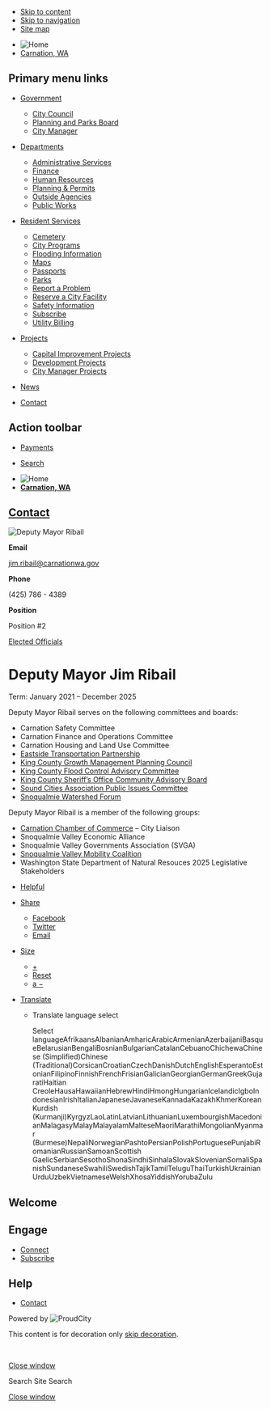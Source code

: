 - [Skip to content](https://www.carnationwa.gov/contacts/jim-ribail/)
- [Skip to navigation](https://www.carnationwa.gov/contacts/jim-ribail/)
- [Site map](https://www.carnationwa.gov/sitemap)

<!--THE END-->

- ![Home](https://storage.googleapis.com/proudcity/carnationwa/uploads/2023/06/title-5-300x44.png "Home")
- [Carnation, WA](https://www.carnationwa.gov "Home")

## Primary menu links

- [Government](https://www.carnationwa.gov/contacts/jim-ribail "Government")
  
  - [City Council](https://www.carnationwa.gov/departments/city-council "City Council")
  - [Planning and Parks Board](https://www.carnationwa.gov/departments/planning-and-parks "Planning and Parks Board")
  - [City Manager](https://www.carnationwa.gov/city-manager "City Manager")
- [Departments](https://www.carnationwa.gov/contacts/jim-ribail "Departments")
  
  - [Administrative Services](https://www.carnationwa.gov/departments/administrative-services "Administrative Services")
  - [Finance](https://www.carnationwa.gov/finance "Finance")
  - [Human Resources](https://www.carnationwa.gov/departments/human-resources "Human Resources")
  - [Planning &amp; Permits](https://www.carnationwa.gov/departments/community-economic-development "Planning & Permits")
  - [Outside Agencies](https://www.carnationwa.gov/outside-agencies "Outside Agencies")
  - [Public Works](https://www.carnationwa.gov/departments/public-works "Public Works")
- [Resident Services](https://www.carnationwa.gov/contacts/jim-ribail "Resident Services")
  
  - [Cemetery](https://carnationcemetery-aftercare.allfuneral.com "Cemetery")
  - [City Programs](https://www.carnationwa.gov/city-programs "City Programs")
  - [Flooding Information](https://www.carnationwa.gov/flooding-information "Flooding Information")
  - [Maps](https://www.carnationwa.gov/maps "Maps")
  - [Passports](https://www.carnationwa.gov/passports "Passports")
  - [Parks](https://www.carnationwa.gov/departments/parks "Parks")
  - [Report a Problem](https://seeclickfix.com/web_portal/rSCAZuTX7hsCknBuKdtqxED1/report/category "Report a Problem")
  - [Reserve a City Facility](https://www.carnationwa.gov/reserve-a-city-facility "Reserve a City Facility")
  - [Safety Information](https://www.carnationwa.gov/safety-information "Safety Information")
  - [Subscribe](https://www.carnationwa.gov/subscribe "Subscribe")
  - [Utility Billing](https://www.carnationwa.gov/utility-billing "Utility Billing")
- [Projects](https://www.carnationwa.gov/contacts/jim-ribail "Projects")
  
  - [Capital Improvement Projects](https://www.carnationwa.gov/capital-improvement-projects "Capital Improvement Projects")
  - [Development Projects](https://www.carnationwa.gov/development-projects "Development Projects")
  - [City Manager Projects](https://www.carnationwa.gov/city-manager-projects "City Manager Projects")
- [News](https://www.carnationwa.gov/news "News")
- [Contact](https://www.carnationwa.gov/contact "Contact")

## Action toolbar

- [Payments](https://www.carnationwa.gov/contacts/jim-ribail "Payments")

<!--THE END-->

- [Search](https://www.carnationwa.gov/contacts/jim-ribail "Search")

<!--THE END-->

- ![Home](https://storage.googleapis.com/proudcity/carnationwa/uploads/2023/06/title-5-300x44.png "Home")
- [**Carnation, WA**](https://www.carnationwa.gov "Home")

## [Contact](https://www.carnationwa.gov/contact)

![Deputy Mayor Ribail](https://storage.googleapis.com/proudcity/carnationwa/2019/08/Deputy-Mayor-Ribail-e1739571929857.jpg)

**Email**

[jim.ribail@carnationwa.gov](mailto:jim.ribail@carnationwa.gov)

**Phone**

(425) 786 - 4389

**Position**

Position #2

[Elected Officials](https://www.carnationwa.gov/contact?filter_categories%5B%5D=57)

# Deputy Mayor Jim Ribail

Term: January 2021 – December 2025

Deputy Mayor Ribail serves on the following committees and boards:

- Carnation Safety Committee
- Carnation Finance and Operations Committee
- Carnation Housing and Land Use Committee
- [Eastside Transportation Partnership](https://kingcounty.gov/en/dept/metro/about/transportation-boards/eastside-transportation-partnership)
- [King County Growth Management Planning Council](https://kingcounty.gov/en/dept/executive/governance-leadership/performance-strategy-budget/regional-planning/gmpc)
- [King County Flood Control Advisory Committee](https://kingcountyfloodcontrol.org/about-us/advisory-committee)
- [King County Sheriff’s Office Community Advisory Board](https://kingcounty.gov/en/dept/sheriff/about-king-county/about-sheriff-office/about-kcso/community-advisory-board)
- [Sound Cities Association Public Issues Committee](https://soundcities.org/aboutpic)
- [Snoqualmie Watershed Forum](https://www.govlink.org/watersheds/7/about-the-forum)

Deputy Mayor Ribail is a member of the following groups:

- [Carnation Chamber of Commerce](https://www.carnationchamber.org) – City Liaison
- Snoqualmie Valley Economic Alliance
- Snoqualmie Valley Governments Association (SVGA)
- [Snoqualmie Valley Mobility Coalition](https://www.kcmobility.org/svmc)
- Washington State Department of Natural Resouces 2025 Legislative Stakeholders

<!--THE END-->

- [Helpful](https://www.carnationwa.gov/contacts/jim-ribail "This page makes me proud")
- [Share](https://www.carnationwa.gov/contacts/jim-ribail)
  
  - [Facebook](https://www.facebook.com/sharer/sharer.php?u=https%3A%2F%2Fwww.carnationwa.gov%2Fcontacts%2Fjim-ribail%3Fstaff-member%3Djim-ribail%26post_type%3Dstaff-member%26name%3Djim-ribail "Share on Facebook")
  - [Twitter](https://twitter.com/share?url=https%3A%2F%2Fwww.carnationwa.gov%2Fcontacts%2Fjim-ribail%3Fstaff-member%3Djim-ribail%26post_type%3Dstaff-member%26name%3Djim-ribail "Share on Twitter")
  - [Email](mailto:?subject=Deputy%20Mayor%20Jim%20Ribail%20from%20Carnation%2C%20WA&body=Read%20more%3A%20https%3A%2F%2Fwww.carnationwa.gov%2Fcontacts%2Fjim-ribail%3Fstaff-member%3Djim-ribail%26post_type%3Dstaff-member%26name%3Djim-ribail "Share by Email")
- [Size](https://www.carnationwa.gov/contacts/jim-ribail)
  
  - [+](https://www.carnationwa.gov/contacts/jim-ribail "Increase Font Size")
  - [Reset](https://www.carnationwa.gov/contacts/jim-ribail "Reset Font Size")
  - [a −](https://www.carnationwa.gov/contacts/jim-ribail "Decrease Font Size")
- [Translate](https://www.carnationwa.gov/contacts/jim-ribail "Translate")
  
  - Translate language select
    
    Select languageAfrikaansAlbanianAmharicArabicArmenianAzerbaijaniBasqueBelarusianBengaliBosnianBulgarianCatalanCebuanoChichewaChinese (Simplified)Chinese (Traditional)CorsicanCroatianCzechDanishDutchEnglishEsperantoEstonianFilipinoFinnishFrenchFrisianGalicianGeorgianGermanGreekGujaratiHaitian CreoleHausaHawaiianHebrewHindiHmongHungarianIcelandicIgboIndonesianIrishItalianJapaneseJavaneseKannadaKazakhKhmerKoreanKurdish (Kurmanji)KyrgyzLaoLatinLatvianLithuanianLuxembourgishMacedonianMalagasyMalayMalayalamMalteseMaoriMarathiMongolianMyanmar (Burmese)NepaliNorwegianPashtoPersianPolishPortuguesePunjabiRomanianRussianSamoanScottish GaelicSerbianSesothoShonaSindhiSinhalaSlovakSlovenianSomaliSpanishSundaneseSwahiliSwedishTajikTamilTeluguThaiTurkishUkrainianUrduUzbekVietnameseWelshXhosaYiddishYorubaZulu

## Welcome

## Engage

- [Connect](https://www.carnationwa.gov/connect)
- [Subscribe](https://www.carnationwa.gov/subscribe)

## Help

- [Contact](https://www.carnationwa.gov/contact)

Powered by ![ProudCity](https://www.carnationwa.gov/wp-content/plugins/wp-proud-core/assets/images/logo-white-1x.png)

This content is for decoration only [skip decoration](https://www.carnationwa.gov/contacts/jim-ribail/).

 

[Close window](https://www.carnationwa.gov/contacts/jim-ribail)

Search Site Search

[Close window](https://www.carnationwa.gov/contacts/jim-ribail)